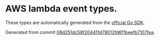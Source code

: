 # AWS lambda event types.

These types are automatically generated from the
[official Go SDK](https://github.com/aws/aws-lambda-go/tree/master/events).

Generated from commit [08d251dc58f204411d79012fd6f1beefb7107fea](https://github.com/aws/aws-lambda-go/commit/08d251dc58f204411d79012fd6f1beefb7107fea).
